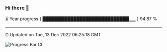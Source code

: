 ### Hi there 👋

⏳ Year progress { ████████████████████████████▁▁ } 94.87 %

---

⏰ Updated on Tue, 13 Dec 2022 06:25:18 GMT

![Progress Bar CI](https://github.com/ZhaoGui/ZhaoGui/workflows/Progress%20Bar%20CI/badge.svg)
